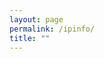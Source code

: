 ```yaml
---
layout: page
permalink: /ipinfo/
title: ""
---
```

<div id="ip-details" class="small-text">
  <!-- IP details go here -->
</div>

<script>
  // Function to fetch IP details from APIs  
async function fetchIpDetails() {  
  // List of API URLs to fetch IP details from  
  const apiUrls = [  
   'https://ipapi.co/json/', // Primary API  
   'http://ip-api.com/json/?fields=continent,country,regionName,city,district,timezone,isp,org,mobile,proxy,hosting,query' // Fallback API  
  ];  
  const maxRetries = 3; // Maximum number of retries  
  const retryDelay = 1000; // Delay between retries (1 second)  
  
  let ipData = null; // Initialize IP data variable  
  let retries = 0; // Initialize retry counter  
  
  // Loop until IP data is fetched or maximum retries are reached  
  while (!ipData && retries < maxRetries) {  
   try {  
    // Fetch IP data from API  
    const response = await fetch(apiUrls[retries % apiUrls.length]);  
    if (response.ok) {  
      // If response is OK, parse JSON data  
      ipData = await response.json();  
    } else {  
      // If response is not OK, increment retry counter and wait for retry delay  
      retries++;  
      await new Promise(resolve => setTimeout(resolve, retryDelay));  
    }  
   } catch (error) {  
    // If error occurs, increment retry counter and wait for retry delay  
    retries++;  
    await new Promise(resolve => setTimeout(resolve, retryDelay));  
   }  
  }  
  
  // Return fetched IP data  
  return ipData;  
}  
  
// Function to create HTML string for IP details  
function createIpDetailsHtml(ipData) {  
  // If IP data is null, return error message  
  if (!ipData) {  
   return '<p>Failed to retrieve IP details.</p>';  
  }  
  
  // Create HTML string for IP details  
  return `  
   <p><strong>ISP:</strong> ${ipData.org || ipData.isp || 'Failed Request'}</p> <!-- ISP name -->  
   <p><strong>IP Address:</strong> ${ipData.query || ipData.ip || 'Failed Request'}</p> <!-- IP address -->  
   <p><strong>Country:</strong> ${ipData.country || ipData.country_name || 'Failed Request'}</p> <!-- Country name -->  
   <p><strong>Timezone:</strong> ${ipData.timezone || 'Failed Request'}</p> <!-- Timezone -->  
   <p><strong>Region:</strong> ${ipData.regionName || ipData.region || 'Failed Request'}</p> <!-- Region name -->  
   <p><strong>City:</strong> ${ipData.city || 'Failed Request'}</p> <!-- City name -->  
   <p><strong>Mobile:</strong> ${ipData.mobile === 'yes' ? 'Yes' : (ipData.mobile ? 'No' : 'No')}</p> <!-- Mobile status -->  
   <p><strong>Proxy:</strong> ${ipData.proxy === 'yes' ? 'Yes' : (ipData.proxy ? 'No' : 'No')}</p> <!-- Proxy status -->  
   <p><strong>Hosting:</strong> ${ipData.hosting === 'yes' ? 'Yes' : (ipData.hosting ? 'No' : 'No')}</p> <!-- Hosting status -->  
   <p><strong>Browser:</strong> ${navigator.userAgent}</p> <!-- Browser user agent -->  
  `;  
}  
  
// Function to show IP details  
async function showIpDetails() {  
  // Get IP details element  
  const ipDetails = document.getElementById('ip-details');  
  
  // Fetch IP details  
  const ipData = await fetchIpDetails();  
  
  // Create HTML string for IP details  
  const html = createIpDetailsHtml(ipData);  
  
  // Set IP details HTML  
  ipDetails.innerHTML = html;  
}  
  
// Add event listener to window load event  
window.addEventListener('load', showIpDetails);


</script>
